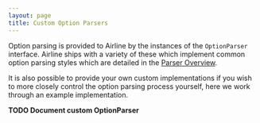 ```yaml
---
layout: page
title: Custom Option Parsers
---
```


Option parsing is provided to Airline by the instances of the `OptionParser` interface.  Airline ships with a variety of these which implement common option parsing styles which are detailed in the [Parser Overview](index.html).

It is also possible to provide your own custom implementations if you wish to more closely control the option parsing process yourself, here we work through an example implementation.

**TODO Document custom OptionParser**